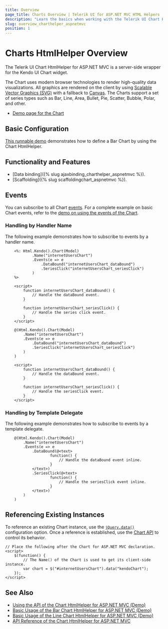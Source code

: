 ```yaml
---
title: Overview
page_title: Charts Overview | Telerik UI for ASP.NET MVC HTML Helpers
description: "Learn the basics when working with the Telerik UI Chart HtmlHelper for ASP.NET MVC."
slug: overview_charthelper_aspnetmvc
position: 1
---
```


# Charts HtmlHelper Overview

The Telerik UI Chart HtmlHelper for ASP.NET MVC is a server-side wrapper for the Kendo UI Chart widget.

The Chart uses modern browser technologies to render high-quality data visualizations. All graphics are rendered on the client by using [Scalable Vector Graphics (SVG)](https://en.wikipedia.org/wiki/Scalable_Vector_Graphics) with a fallback to [Canvas](http://www.canvasgfx.com/). The Charts support a set of series types such as Bar, Line, Area, Bullet, Pie, Scatter, Bubble, Polar, and other.

* [Demo page for the Chart](https://demos.telerik.com/aspnet-mvc/chart-api)

## Basic Configuration

[This runnable demo](https://demos.telerik.com/aspnet-mvc/bar-charts) demonstrates how to define a Bar Chart by using the Chart HtmlHelper.

## Functionality and Features

* [Data binding]({% slug ajaxbinding_charthelper_aspnetmvc %}).
* [Scaffolding]({% slug scaffoldingchart_aspnetmvc %}).

## Events

You can subscribe to all Chart [events](/api/chart). For a complete example on basic Chart events, refer to the [demo on using the events of the Chart](https://demos.telerik.com/aspnet-mvc/chart-api/events).

### Handling by Handler Name

The following example demonstrates how to subscribe to events by a handler name.

```ASPX
    <%: Html.Kendo().Chart(Model)
            .Name("internetUsersChart")
            .Events(e => e
                .DataBound("internetUsersChart_dataBound")
                .SeriesClick("internetUsersChart_seriesClick")
            )
    %>

    <script>
        function internetUsersChart_dataBound() {
            // Handle the dataBound event.
        }

        function internetUsersChart_seriesClick() {
            // Handle the series click event.
        }
    </script>
```
```Razor
    @(Html.Kendo().Chart(Model)
        .Name("internetUsersChart")
        .Events(e => e
            .DataBound("internetUsersChart_dataBound")
            .SeriesClick("internetUsersChart_seriesClick")
        )
    )

    <script>
        function internetUsersChart_dataBound() {
            // Handle the dataBound event.
        }

        function internetUsersChart_seriesClick() {
            // Handle the seriesClick event.
        }
    </script>
```

### Handling by Template Delegate

The following example demonstrates how to subscribe to events by a template delegate.

```
    @(Html.Kendo().Chart(Model)
        .Name("internetUsersChart")
        .Events(e => e
            .DataBound(@<text>
                    function() {
                        // Handle the dataBound event inline.
                    }
            </text>)
            .SeriesClick(@<text>
                    function() {
                        // Handle the seriesClick event inline.
                    }
            </text>)
        )
    )
```

## Referencing Existing Instances

To reference an existing Chart instance, use the [`jQuery.data()`](http://api.jquery.com/jQuery.data/) configuration option. Once a reference is established, use the [Chart API](/api/chart) to control its behavior.

    // Place the following after the Chart for ASP.NET MVC declaration.
    <script>
        $(function() {
            // The Name() of the Chart is used to get its client-side instance.
            var chart = $("#internetUsersChart").data("kendoChart");
        });
    </script>

## See Also

* [Using the API of the Chart HtmlHelper for ASP.NET MVC (Demo)](https://demos.telerik.com/aspnet-mvc/chart-api/index)
* [Basic Usage of the Bar Chart HtmlHelper for ASP.NET MVC (Demo)](https://demos.telerik.com/aspnet-mvc/bar-charts/index)
* [Basic Usage of the Line Chart HtmlHelper for ASP.NET MVC (Demo)](https://demos.telerik.com/aspnet-mvc/line-charts/index)
* [API Reference of the Chart HtmlHelper for ASP.NET MVC](/api/chart)
